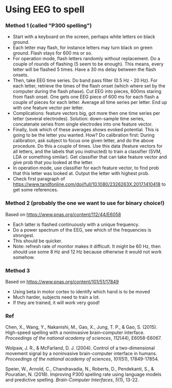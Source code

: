 # Using EEG to spell

### Method 1 (called "P300 spelling")

* Start with a keyboard on the screen, perhaps white letters on black ground.
* Each letter may flash, for instance letters may turn black on green ground. Flash stays for 600 ms or so.
* For operation mode, flash letters randomly without replacement. Do a couple of rounds of flashing (5 seem to be enough). This means, every letter will be flashed 5 times. Have a 30 ms delay between the flash onsets.
* Then, take EEG time series. Do band pass filter (0.5 Hz - 20 Hz). For each letter, retrieve the times of the flash onset (which where set by the computer during the flash phase). Cut EEG into pieces, 600ms staring from flash onset. One gets one EEG piece of 600 ms for each flash a couple of pieces for each letter. Average all time series per letter.  End up with one feature vector per letter.
* Complications: feature vectors big, got more then one time series per letter (several electrodes). Solution: down-sample time series, concatenate series from single electrodes into one feature vector.
* Finally, look which of these averages shows evoked potential. This is going to be the letter you wanted. How? Do calibration first: During calibration, ask subject to focus one given letter, and do the above procedure. Do this a couple of times. Use this data (feature vectors for all letters, and the labels that you instructed) to train a classifier (SVM, LDA or something similar). Get classifier that can take feature vector and give prob that you looked at the letter. 
* In operation mode, use classifier for each feature vector, to find prob that this letter was looked at. Output the letter with highest prob.
* Check first paragraph of https://www.tandfonline.com/doi/full/10.1080/2326263X.2017.1410418 to get some references.

### Method 2 (probably the one we want to use for binary choice!)

Based on https://www.pnas.org/content/112/44/E6058

* Each latter is flashed continuously with a unique frequency.
* Do a power spectrum of the EEG, see which of the frequencies is strongest.
* This should be quicker.
* Note: refresh rate of monitor makes it difficult. It might be 60 Hz, then should use some 8 Hz and 12 Hz because otherwise it would not work somehow.

### Method 3

Based on https://www.pnas.org/content/101/51/17849

* Using beta in motor cortex to identify which hand is to be moved
* Much harder, subjects need to train a lot.
* If they are trained, it will work very good!

### Ref

Chen, X., Wang, Y., Nakanishi, M., Gao, X., Jung, T. P., & Gao, S. (2015). High-speed spelling with a noninvasive brain–computer interface. *Proceedings of the national academy of sciences*, *112*(44), E6058-E6067.

Wolpaw, J. R., & McFarland, D. J. (2004). Control of a two-dimensional movement signal by a noninvasive brain-computer interface in humans. *Proceedings of the national academy of sciences*, *101*(51), 17849-17854.

Speier, W., Arnold, C., Chandravadia, N., Roberts, D., Pendekanti, S., & Pouratian, N. (2018). Improving P300 spelling rate using language models and predictive spelling. *Brain-Computer Interfaces*, *5*(1), 13-22.